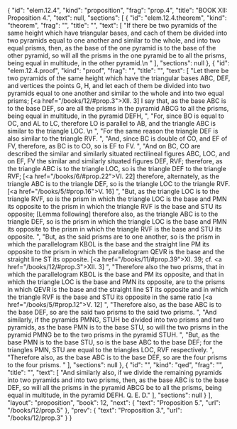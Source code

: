 {
  "id": "elem.12.4",
  "kind": "proposition",
  "frag": "prop.4",
  "title": "BOOK XII: Proposition 4.",
  "text": null,
  "sections": [
    {
      "id": "elem.12.4.theorem",
      "kind": "theorem",
      "frag": "",
      "title": "",
      "text": [
        "If there be two pyramids of the same height which have triangular bases, and cach of them be divided into two pyramids equal to one another and similar to the whole, and into two equal prisms, then, as the base of the one pyramid is to the base of the other pyramid, so will all the prisms in the one pyramid be to all the prisms, being equal in multitude, in the other pyramid.\n      "
      ],
      "sections": null
    },
    {
      "id": "elem.12.4.proof",
      "kind": "proof",
      "frag": "",
      "title": "",
      "text": [
        "Let there be two pyramids of the same height which have the triangular bases ABC, DEF, and vertices the points G, H, and let each of them be divided into two pyramids equal to one another and similar to the whole and into two equal prisms; [<a href=\"/books/12/#prop.3\">XII. 3</a>] I say that, as the base ABC is to the base DEF, so are all the prisms in the pyramid ABCG to all the prisms, being equal in multitude, in the pyramid DEFH, ",
        "For, since BO is equal to OC, and AL to LC, therefore LO is parallel to AB, and the triangle ABC is similar to the triangle LOC. \n      ",
        "For the same reason the triangle DEF is also similar to the triangle RVF. ",
        "And, since BC is double of CO, and EF of FV, therefore, as BC is to CO, so is EF to FV. ",
        "And on BC, CO are described the similar and similarly situated rectilineal figures ABC, LOC, and on EF, FV the similar and similarly situated figures DEF, RVF; therefore, as the triangle ABC is to the triangle LOC, so is the triangle DEF to the triangle RVF; [<a href=\"/books/6/#prop.22\">VI. 22</a>] therefore, alternately, as the triangle ABC is to the triangle DEF, so is the triangle LOC to the triangle RVF. [<a href=\"/books/5/#prop.16\">V. 16</a>] ",
        "But, as the triangle LOC is to the triangle RVF, so is the prism in which the triangle LOC is the base and PMN its opposite to the prism in which the triangle RVF is the base and STU its opposite; [Lemma following] therefore also, as the triangle ABC is to the triangle DEF, so is the prism in which the triangle LOC is the base and PMN its opposite to the prism in which the triangle RVF is the base and STU its opposite. ",
        "But, as the said prisms are to one another, so is the prism in which the parallelogram KBOL is the base and the straight line PM its opposite to the prism in which the parallelogram QEVR is the base and the straight line ST its opposite. [<a href=\"/books/11/#prop.39\">XI. 39</a>; cf. <a href=\"/books/12/#prop.3\">XII. 3</a>] ",
        "Therefore also the two prisms, that in which the parallelogram KBOL is the base and PM its opposite, and that in which the triangle LOC is the base and PMN its opposite, are to the prisms in which QEVR is the base and the straight line ST its opposite and in which the triangle RVF is the base and STU its opposite in the same ratio [<a href=\"/books/5/#prop.12\">V. 12</a>] ",
        "Therefore also, as the base ABC is to the base DEF, so are the said two prisms to the said two prisms. ",
        "And similarly, if the pyramids PMNG, STUH be divided into two prisms and two pyramids, as the base PMN is to the base STU, so will the two prisms in the pyramid PMNG be to the two prisms in the pyramid STUH. ",
        "But, as the base PMN is to the base STU, so is the base ABC to the base DEF; for the triangles PMN, STU are equal to the triangles LOC, RVF respectively. ",
        "Therefore also, as the base ABC is to the base DEF, so are the four prisms to the four prisms. "
      ],
      "sections": null
    },
    {
      "id": "",
      "kind": "qed",
      "frag": "",
      "title": "",
      "text": [
        "And similarly also, if we divide the remaining pyramids into two pyramids and into two prisms, then, as the base ABC is to the base DEF, so will all the prisms in the pyramid ABCG be to all the prisms, being equal in multitude, in the pyramid DEFH. Q. E. D."
      ],
      "sections": null
    }
  ],
  "layout": "proposition",
  "book": 12,
  "next": {
    "text": "Proposition 5.",
    "url": "/books/12/prop.5"
  },
  "prev": {
    "text": "Proposition 3.",
    "url": "/books/12/prop.3"
  }
}
